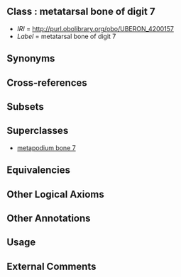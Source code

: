 
## Class : metatarsal bone of digit 7

 * *IRI* = http://purl.obolibrary.org/obo/UBERON_4200157
 * *Label* = metatarsal bone of digit 7

## Synonyms


## Cross-references


## Subsets


## Superclasses

 * [metapodium bone 7](../../UBERON/55/UBERON_4200155.md)

## Equivalencies


## Other Logical Axioms


## Other Annotations


## Usage


## External Comments

